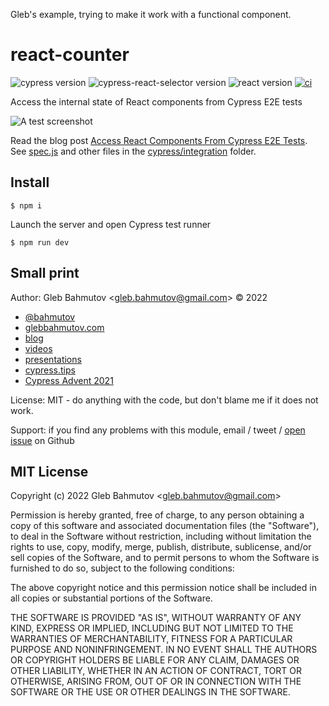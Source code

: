 Gleb's example, trying to make it work with a functional component.

# react-counter

![cypress version](https://img.shields.io/badge/cypress-9.3.1-brightgreen) ![cypress-react-selector version](https://img.shields.io/badge/cypress--react--selector-2.3.15-brightgreen) ![react version](https://img.shields.io/badge/react-17.0.2-brightgreen) [![ci](https://github.com/bahmutov/react-counter/actions/workflows/ci.yml/badge.svg?branch=main)](https://github.com/bahmutov/react-counter/actions/workflows/ci.yml)

Access the internal state of React components from Cypress E2E tests

![A test screenshot](./images/test.png)

Read the blog post [Access React Components From Cypress E2E Tests](https://glebbahmutov.com/blog/react-state-from-e2e-tests/). See [spec.js](./cypress/integration/spec.js) and other files in the [cypress/integration](./cypress/integration) folder.

## Install

```
$ npm i
```

Launch the server and open Cypress test runner

```
$ npm run dev
```

## Small print

Author: Gleb Bahmutov &lt;gleb.bahmutov@gmail.com&gt; &copy; 2022

- [@bahmutov](https://twitter.com/bahmutov)
- [glebbahmutov.com](https://glebbahmutov.com)
- [blog](https://glebbahmutov.com/blog)
- [videos](https://www.youtube.com/glebbahmutov)
- [presentations](https://slides.com/bahmutov)
- [cypress.tips](https://cypress.tips)
- [Cypress Advent 2021](https://cypresstips.substack.com/)

License: MIT - do anything with the code, but don't blame me if it does not work.

Support: if you find any problems with this module, email / tweet /
[open issue](https://github.com/bahmutov/react-counter/issues) on Github

## MIT License

Copyright (c) 2022 Gleb Bahmutov &lt;gleb.bahmutov@gmail.com&gt;

Permission is hereby granted, free of charge, to any person
obtaining a copy of this software and associated documentation
files (the "Software"), to deal in the Software without
restriction, including without limitation the rights to use,
copy, modify, merge, publish, distribute, sublicense, and/or sell
copies of the Software, and to permit persons to whom the
Software is furnished to do so, subject to the following
conditions:

The above copyright notice and this permission notice shall be
included in all copies or substantial portions of the Software.

THE SOFTWARE IS PROVIDED "AS IS", WITHOUT WARRANTY OF ANY KIND,
EXPRESS OR IMPLIED, INCLUDING BUT NOT LIMITED TO THE WARRANTIES
OF MERCHANTABILITY, FITNESS FOR A PARTICULAR PURPOSE AND
NONINFRINGEMENT. IN NO EVENT SHALL THE AUTHORS OR COPYRIGHT
HOLDERS BE LIABLE FOR ANY CLAIM, DAMAGES OR OTHER LIABILITY,
WHETHER IN AN ACTION OF CONTRACT, TORT OR OTHERWISE, ARISING
FROM, OUT OF OR IN CONNECTION WITH THE SOFTWARE OR THE USE OR
OTHER DEALINGS IN THE SOFTWARE.
